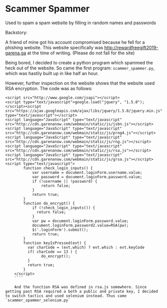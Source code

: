 # Scammer Spammer
Used to spam a spam website by filling in random names and passwords

Backstory:

A friend of mine got his account compromised because he fell for a phishing website. This website specifically was http://rewardfreegift2019-garena.ga at the time of writing. (Please do not fall for the site)

Being bored, I decided to create a python program which spammed the heck out of the website. So came the first program: `scammer_spammer.py`, which was hastily built up in like half an hour.

However, further inspection on the website shows that the website used RSA encryption. The code was as follows:

````
<script src="http://www.google.com/jsapi"></script>
<script type="text/javascript">google.load("jquery", "1.5.0");</script><script src="https://ajax.googleapis.com/ajax/libs/jquery/1.5.0/jquery.min.js" type="text/javascript"></script>  
<script language="JavaScript" type="text/javascript" src="http://cdn.garenanow.com/webmain/static/js/jsbn.js"></script>
<script language="JavaScript" type="text/javascript" src="http://cdn.garenanow.com/webmain/static/js/prng4.js"></script>
<script language="JavaScript" type="text/javascript" src="http://cdn.garenanow.com/webmain/static/js/rng.js"></script>
<script language="JavaScript" type="text/javascript" src="http://cdn.garenanow.com/webmain/static/js/rsa.js"></script>
<script language="JavaScript" type="text/javascript" src="http://cdn.garenanow.com/webmain/static/js/grsa.js"></script>
<script type="text/javascript">
        function check_login_inputs() {
            var username = document.loginForm.username.value;
            var password = document.loginForm.password.value;
            if (!username || !password) {
                return false;
            }
            return true;
        }
        function do_encrypt() {
            if (!check_login_inputs()) {
              return false;
            }
            var pw = document.loginForm.password.value;
            document.loginForm.password2.value=RSA(pw);
            $('.loginForm').submit();
            return true;
        }
        function keyIsPressed(evt) {
          var charCode = (evt.which) ? evt.which : evt.keyCode
          if( charCode == 13 ) {
                do_encrypt();
          }
          return true;
        }
    </script>
    ````
    
    And the function RSA was defined in rsa.js somewhere. Since getting past RSA required a both a public and private key, I decided to switch tactics and used selenium instead. Thus came `scammer_spammer_selenium.py`
